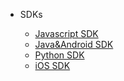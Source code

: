 - SDKs

	- [Javascript SDK](zh-cn/interact-with-platon/[Chinese-Simplified]-JS-SDK)
	- [Java&Android SDK](zh-cn/interact-with-platon/[Chinese-Simplified]-Java-SDK)
	- [Python SDK](zh-cn/interact-with-platon/[Chinese-Simplified]-Python-SDK)
	- [iOS SDK](zh-cn/interact-with-platon/[Chinese-Simplified]-Swift-SDK)


